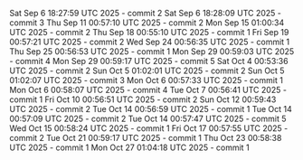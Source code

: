 Sat Sep  6 18:27:59 UTC 2025 - commit 2
Sat Sep  6 18:28:09 UTC 2025 - commit 3
Thu Sep 11 00:57:10 UTC 2025 - commit 2
Mon Sep 15 01:00:34 UTC 2025 - commit 2
Thu Sep 18 00:55:10 UTC 2025 - commit 1
Fri Sep 19 00:57:21 UTC 2025 - commit 2
Wed Sep 24 00:56:35 UTC 2025 - commit 1
Thu Sep 25 00:56:53 UTC 2025 - commit 1
Mon Sep 29 00:59:03 UTC 2025 - commit 4
Mon Sep 29 00:59:17 UTC 2025 - commit 5
Sat Oct  4 00:53:36 UTC 2025 - commit 2
Sun Oct  5 01:02:01 UTC 2025 - commit 2
Sun Oct  5 01:02:07 UTC 2025 - commit 3
Mon Oct  6 00:57:33 UTC 2025 - commit 1
Mon Oct  6 00:58:07 UTC 2025 - commit 4
Tue Oct  7 00:56:41 UTC 2025 - commit 1
Fri Oct 10 00:56:51 UTC 2025 - commit 2
Sun Oct 12 00:59:43 UTC 2025 - commit 2
Tue Oct 14 00:56:59 UTC 2025 - commit 1
Tue Oct 14 00:57:09 UTC 2025 - commit 2
Tue Oct 14 00:57:47 UTC 2025 - commit 5
Wed Oct 15 00:58:24 UTC 2025 - commit 1
Fri Oct 17 00:57:55 UTC 2025 - commit 2
Tue Oct 21 00:59:17 UTC 2025 - commit 1
Thu Oct 23 00:58:38 UTC 2025 - commit 1
Mon Oct 27 01:04:18 UTC 2025 - commit 1
